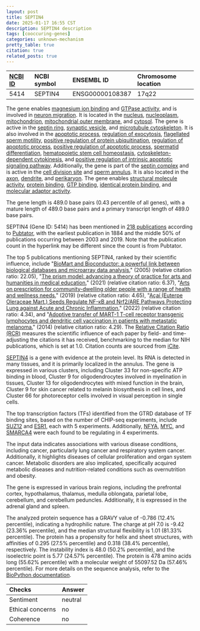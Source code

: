```yaml
---
layout: post
title: SEPTIN4
date: 2025-01-17 16:55 CST
description: SEPTIN4 description
tags: [cooccuring-genes]
categories: unknown-mechanism
pretty_table: true
citation: true
related_posts: true
---
```




| [NCBI ID](https://www.ncbi.nlm.nih.gov/gene/5414) | NCBI symbol | ENSEMBL ID | Chromosome location |
| :-------- | :------- | :-------- | :------- |
| 5414  | SEPTIN4 | ENSG00000108387 | 17q22 |



The gene enables [magnesium ion binding](https://amigo.geneontology.org/amigo/term/GO:0000287) and [GTPase activity](https://amigo.geneontology.org/amigo/term/GO:0003924), and is involved in [neuron migration](https://amigo.geneontology.org/amigo/term/GO:0001764). It is located in the [nucleus](https://amigo.geneontology.org/amigo/term/GO:0005634), [nucleoplasm](https://amigo.geneontology.org/amigo/term/GO:0005654), [mitochondrion](https://amigo.geneontology.org/amigo/term/GO:0005739), [mitochondrial outer membrane](https://amigo.geneontology.org/amigo/term/GO:0005741), and [cytosol](https://amigo.geneontology.org/amigo/term/GO:0005829). The gene is active in the [septin ring](https://amigo.geneontology.org/amigo/term/GO:0005940), [synaptic vesicle](https://amigo.geneontology.org/amigo/term/GO:0008021), and [microtubule cytoskeleton](https://amigo.geneontology.org/amigo/term/GO:0015630). It is also involved in the [apoptotic process](https://amigo.geneontology.org/amigo/term/GO:0006915), [regulation of exocytosis](https://amigo.geneontology.org/amigo/term/GO:0017157), [flagellated sperm motility](https://amigo.geneontology.org/amigo/term/GO:0030317), [positive regulation of protein ubiquitination](https://amigo.geneontology.org/amigo/term/GO:0031398), [regulation of apoptotic process](https://amigo.geneontology.org/amigo/term/GO:0042981), [positive regulation of apoptotic process](https://amigo.geneontology.org/amigo/term/GO:0043065), [spermatid differentiation](https://amigo.geneontology.org/amigo/term/GO:0048515), [hematopoietic stem cell homeostasis](https://amigo.geneontology.org/amigo/term/GO:0061484), [cytoskeleton-dependent cytokinesis](https://amigo.geneontology.org/amigo/term/GO:0061640), and [positive regulation of intrinsic apoptotic signaling pathway](https://amigo.geneontology.org/amigo/term/GO:2001244). Additionally, the gene is part of the [septin complex](https://amigo.geneontology.org/amigo/term/GO:0031105) and is active in the [cell division site](https://amigo.geneontology.org/amigo/term/GO:0032153) and [sperm annulus](https://amigo.geneontology.org/amigo/term/GO:0097227). It is also located in the [axon](https://amigo.geneontology.org/amigo/term/GO:0030424), [dendrite](https://amigo.geneontology.org/amigo/term/GO:0030425), and [perikaryon](https://amigo.geneontology.org/amigo/term/GO:0043204). The gene enables [structural molecule activity](https://amigo.geneontology.org/amigo/term/GO:0005198), [protein binding](https://amigo.geneontology.org/amigo/term/GO:0005515), [GTP binding](https://amigo.geneontology.org/amigo/term/GO:0005525), [identical protein binding](https://amigo.geneontology.org/amigo/term/GO:0042802), and [molecular adaptor activity](https://amigo.geneontology.org/amigo/term/GO:0060090).


The gene length is 489.0 base pairs (0.43 percentile of all genes), with a mature length of 489.0 base pairs and a primary transcript length of 489.0 base pairs.


SEPTIN4 (Gene ID: 5414) has been mentioned in [218 publications](https://pubmed.ncbi.nlm.nih.gov/?term=%22SEPTIN4%22) according to [Pubtator](https://academic.oup.com/nar/article/47/W1/W587/5494727), with the earliest publication in 1884 and the middle 50% of publications occurring between 2003 and 2019. Note that the publication count in the hyperlink may be different since the count is from Pubtator.


The top 5 publications mentioning SEPTIN4, ranked by their scientific influence, include "[BioMart and Bioconductor: a powerful link between biological databases and microarray data analysis.](https://pubmed.ncbi.nlm.nih.gov/16082012)" (2005) (relative citation ratio: 22.05), "[The prism model: advancing a theory of practice for arts and humanities in medical education.](https://pubmed.ncbi.nlm.nih.gov/33914287)" (2021) (relative citation ratio: 6.37), "[Arts on prescription for community-dwelling older people with a range of health and wellness needs.](https://pubmed.ncbi.nlm.nih.gov/30345578)" (2019) (relative citation ratio: 4.65), "[Açaí (Euterpe Oleraceae Mart.) Seeds Regulate NF-κB and Nrf2/ARE Pathways Protecting Lung against Acute and Chronic Inflammation.](https://pubmed.ncbi.nlm.nih.gov/35551733)" (2022) (relative citation ratio: 4.34), and "[Adoptive transfer of MART-1 T-cell receptor transgenic lymphocytes and dendritic cell vaccination in patients with metastatic melanoma.](https://pubmed.ncbi.nlm.nih.gov/24634374)" (2014) (relative citation ratio: 4.29). The [Relative Citation Ratio (RCR)](https://journals.plos.org/plosbiology/article?id=10.1371/journal.pbio.1002541) measures the scientific influence of each paper by field- and time-adjusting the citations it has received, benchmarking to the median for NIH publications, which is set at 1.0. Citation counts are sourced from [iCite](https://icite.od.nih.gov).


[SEPTIN4](https://www.proteinatlas.org/ENSG00000108387-SEPTIN4) is a gene with evidence at the protein level. Its RNA is detected in many tissues, and it is primarily localized in the annulus. The gene is expressed in various clusters, including Cluster 33 for non-specific ATP binding in blood, Cluster 9 for oligodendrocytes involved in myelination in tissues, Cluster 13 for oligodendrocytes with mixed function in the brain, Cluster 9 for skin cancer related to melanin biosynthesis in cell lines, and Cluster 66 for photoreceptor cells involved in visual perception in single cells.


The top transcription factors (TFs) identified from the GTRD database of TF binding sites, based on the number of CHIP-seq experiments, include [SUZ12](https://www.ncbi.nlm.nih.gov/gene/23512) and [ESR1](https://www.ncbi.nlm.nih.gov/gene/2099), each with 5 experiments. Additionally, [NFYA](https://www.ncbi.nlm.nih.gov/gene/4800), [MYC](https://www.ncbi.nlm.nih.gov/gene/4609), and [SMARCA4](https://www.ncbi.nlm.nih.gov/gene/6597) were each found to be regulating in 4 experiments.



The input data indicates associations with various disease conditions, including cancer, particularly lung cancer and respiratory system cancer. Additionally, it highlights diseases of cellular proliferation and organ system cancer. Metabolic disorders are also implicated, specifically acquired metabolic diseases and nutrition-related conditions such as overnutrition and obesity.



The gene is expressed in various brain regions, including the prefrontal cortex, hypothalamus, thalamus, medulla oblongata, parietal lobe, cerebellum, and cerebellum peduncles. Additionally, it is expressed in the adrenal gland and spleen.




The analyzed protein sequence has a GRAVY value of -0.786 (12.4% percentile), indicating a hydrophilic nature. The charge at pH 7.0 is -9.42 (23.36% percentile), and the median structural flexibility is 1.01 (81.33% percentile). The protein has a propensity for helix and sheet structures, with affinities of 0.295 (27.5% percentile) and 0.318 (38.4% percentile), respectively. The instability index is 48.0 (50.2% percentile), and the isoelectric point is 5.77 (24.57% percentile). The protein is 478 amino acids long (55.62% percentile) with a molecular weight of 55097.52 Da (57.46% percentile). For more details on the sequence analysis, refer to the [BioPython documentation](https://biopython.org/docs/1.75/api/Bio.SeqUtils.ProtParam.html).





| Checks    | Answer |
| :-------- | :------- |
| Sentiment  | neutral   |
| Ethical concerns | no     |
| Coherence    | no    |